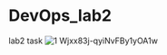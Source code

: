 # DevOps_lab2
lab2 task
![1 Wjxx83j-qyiNvFBy1yOA1w](https://user-images.githubusercontent.com/48387582/206196791-63dba307-5e26-48af-b185-e5cb26046f6b.jpeg)
